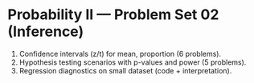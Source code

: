 # Probability II — Problem Set 02 (Inference)
1. Confidence intervals (z/t) for mean, proportion (6 problems).
2. Hypothesis testing scenarios with p-values and power (5 problems).
3. Regression diagnostics on small dataset (code + interpretation).
